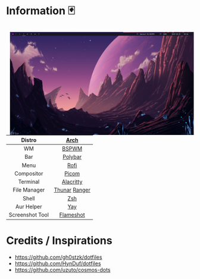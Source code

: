 # Information 🃏

<div style="flex:1; padding: 10px 0px 0px 10px">
    <img src="assets/Screenshot1.png" alt="Rice Showcase" align="right" width="500px">
</div>

|Distro|[Arch](https://archlinux.org/)|
|:---:|:---:|
|WM|[BSPWM](https://github.com/baskerville/bspwm)|
|Bar|[Polybar](https://github.com/polybar/polybar)|
|Menu|[Rofi](https://github.com/davatorium/rofi)|
|Compositor|[Picom](https://archlinux.org/packages/community/x86_64/picom/)|
|Terminal|[Alacritty](https://github.com/alacritty/alacritty)|
|File Manager|[Thunar](https://archlinux.org/packages/extra/x86_64/thunar/) [Ranger](https://github.com/ranger/ranger)|
|Shell|[Zsh](https://archlinux.org/packages/extra/x86_64/zsh/)|
|Aur Helper|[Yay](https://github.com/Jguer/yay)|
|Screenshot Tool|[Flameshot](https://github.com/flameshot-org/flameshot)|

# Credits / Inspirations

- https://github.com/gh0stzk/dotfiles
- https://github.com/HynDuf/dotfiles
- https://github.com/uzuto/cosmos-dots

